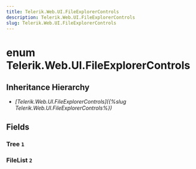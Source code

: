 ```yaml
---
title: Telerik.Web.UI.FileExplorerControls
description: Telerik.Web.UI.FileExplorerControls
slug: Telerik.Web.UI.FileExplorerControls
---
```


# enum Telerik.Web.UI.FileExplorerControls

## Inheritance Hierarchy

* *[Telerik.Web.UI.FileExplorerControls]({%slug Telerik.Web.UI.FileExplorerControls%})*

## Fields

### Tree `1`

### FileList `2`


